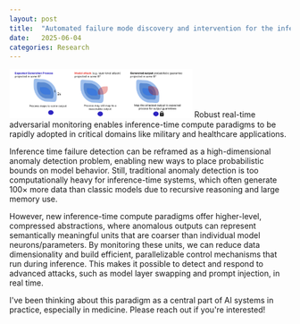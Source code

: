 ```yaml
---
layout: post
title:  "Automated failure mode discovery and intervention for the inference-time paradigm"
date:   2025-06-04 
categories: Research 
---
```


<img src="/assets/blog_monitoring_genAI.png" width="65%">
Robust real-time adversarial monitoring enables inference-time compute paradigms to be rapidly adopted in critical domains like military and healthcare applications.


Inference time failure detection can be reframed as a high-dimensional anomaly detection problem, enabling new ways to place probabilistic bounds on model behavior. Still, traditional anomaly detection is too computationally heavy for inference-time systems, which often generate 100× more data than classic models due to recursive reasoning and large memory use.

However, new inference-time compute paradigms offer higher-level, compressed abstractions, where anomalous outputs can represent semantically meaningful units that are coarser than individual model neurons/parameters. By monitoring these units, we can reduce data dimensionality and build efficient, parallelizable control mechanisms that run during inference. This makes it possible to detect and respond to advanced attacks, such as model layer swapping and prompt injection, in real time.

I've been thinking about this paradigm as a central part of AI systems in practice, especially in medicine. Please reach out if you're interested!